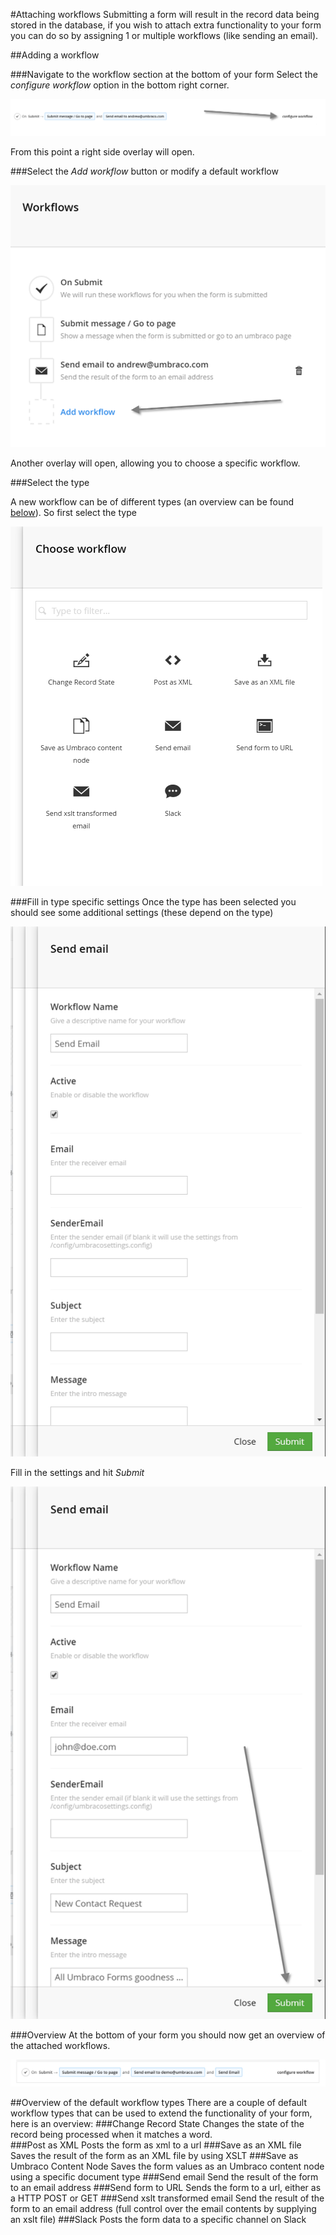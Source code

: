#Attaching workflows
Submitting a form will result in the record data being stored in the database, if you wish to attach extra functionality to your form you can do so by assigning 1 or multiple workflows (like sending an email).

##Adding a workflow

###Navigate to the workflow section at the bottom of your form
Select the *configure workflow* option in the bottom right corner.

![Button](workflowbutton.png)

From this point a right side overlay will open.

###Select the *Add workflow* button or modify a default workflow


![Workflow add](WorkflowsPage.png)

Another overlay will open, allowing you to choose a specific workflow.

###Select the type

A new workflow can be of different types (an overview can be found [below](#Overviewofthedefaultworkflowtypes)). So first select the type

![Workflow add modal](WorkflowsAddModal.png)


###Fill in type specific settings
Once the type has been selected you should see some additional settings (these depend on the type)

![Workflow type settings](WorkflowsPageAddTypeSettings.png)

Fill in the settings and hit *Submit*

![Workflow add](WorkflowsPageAddSubmit.png)

###Overview
At the bottom of your form you should now get an overview of the attached workflows.

![Workflows overview](WorkflowOverview.png)



##Overview of the default workflow types
There are a couple of default workflow types that can be used to extend the functionality of your form, here is an overview:
###Change Record State
Changes the state of the record being processed when it matches a word.  
###Post as XML
Posts the form as xml to a url
###Save as an XML file
Saves the result of the form as an XML file by using XSLT
###Save as Umbraco Content Node
Saves the form values as an Umbraco content node using a specific document type
###Send email
Send the result of the form to an email address
###Send form to URL
Sends the form to a url, either as a HTTP POST or GET
###Send xslt transformed email
Send the result of the form to an email address (full control over the email contents by supplying an xslt file)
###Slack
Posts the form data to a specific channel on Slack
